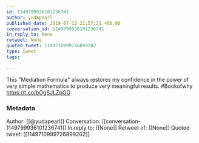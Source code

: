 ```yaml
---
id: 1149799936101236741
author: yudapearl
published_date: 2019-07-12 21:57:21 +00:00
conversation_id: 1149799936101236741
in_reply_to: None
retweet: None
quoted_tweet: 1149710999726899202
type: tweet
tags:

---
```


This  "Mediation Formula" always restores my confidence in the power of very simple mathematics to produce very meaningful results. #Bookofwhy https://t.co/bOgSJLZpGO

### Metadata

Author: [[@yudapearl]]
Conversation: [[conversation-1149799936101236741]]
In reply to: [[None]]
Retweet of: [[None]]
Quoted tweet: [[1149710999726899202]]
